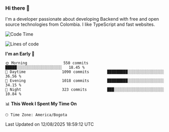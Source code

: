 ### Hi there 👋

I'm a developer passionate about developing Backend with free and open source technologies from Colombia. I like TypeScript and fast websites.

<!--START_SECTION:waka-->
![Code Time](http://img.shields.io/badge/Code%20Time-5%2C795%20hrs%2035%20mins-blue)

![Lines of code](https://img.shields.io/badge/From%20Hello%20World%20I%27ve%20Written-5.7%20million%20lines%20of%20code-blue)

**I'm an Early 🐤** 

```text
🌞 Morning                550 commits         █████░░░░░░░░░░░░░░░░░░░░   18.45 % 
🌆 Daytime                1090 commits        █████████░░░░░░░░░░░░░░░░   36.56 % 
🌃 Evening                1018 commits        █████████░░░░░░░░░░░░░░░░   34.15 % 
🌙 Night                  323 commits         ███░░░░░░░░░░░░░░░░░░░░░░   10.84 % 
```


📊 **This Week I Spent My Time On** 

```text
🕑︎ Time Zone: America/Bogota
```


 Last Updated on 12/08/2025 18:59:12 UTC
<!--END_SECTION:waka-->
